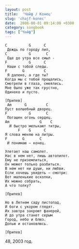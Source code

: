 ```yaml
---
layout: post
title:  'Чайф / Конец'
slug: 'chajf-konec'
date:  2008-08-01 09:14:00 +0300
category: songbook
tags: ["Чайф"]
---
```


	C          G      C
	 Дождь по городу лил,
	C          G       C
	 Еще до утра все смыл -
	F          G      C
	 Наши с тобой следы.
	F       G         C
	 Я далеко, а где ты?
	Когда мы с тобой прощались,
	Смотрели в глаза, смеялись.
	Мне было уже так грустно,
	Одиноко и пусто.
	
	[Припев]
	 Am      G         C
	Пуст волшебный дворец.
	F          G       C
	 Погашен огонь сердец.
	Am              G    C
	  И быстро мелькают титры,
	      F    G      C
	Я слова меняю на литры.
	F       G       C
	 И понимаю – конец.
	
	Улетает наш самолет.
	Нас в нем нет, лишь автопилот.
	Ему не приземлиться,
	Он может только разбиться.
	В нем нет ни души, ни любви.
	Если хочешь увидеть – смотри:
	Вот маленькие осколки,
	Их можно собрать,
	А что толку?
	
	[Припев]
	
	Но в Летнем саду листопад,
	И боги с укором глядят.
	Их завтра закроют фанерой,
	И до утра станет серым
	Город, небо и блюз.
	Допью и остановлюсь.

	[Припев]

48, 2003 год.


